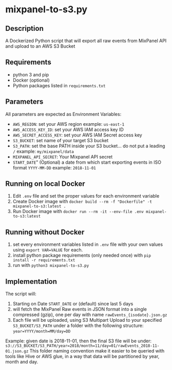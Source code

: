 # mixpanel-to-s3.py

## Description
A Dockerized Python script that will export all raw events from MixPanel API and upload to an AWS S3 Bucket

## Requirements
- python 3 and pip 
- Docker (optional)
- Python packages listed in `requirements.txt`

## Parameters
All parameters are expected as Environment Variables:
- `AWS_REGION`: set your AWS region example: `us-east-1`
- `AWS_ACCESS_KEY_ID`: set your AWS IAM access key ID
- `AWS_SECRET_ACCESS_KEY`: set your AWS IAM Secret access key
- `S3_BUCKET`: set name of your target S3 bucket
- `S3_PATH`: set the base PATH inside your S3 bucket... do not put a leading `/` example: `my/mixpanel/data`
- `MIXPANEL_API_SECRET`: Your Mixpanel API secret
- `START_DATE`" (Optional) a date from which start exporting events in ISO format `YYYY-MM-DD` example: `2018-11-01`

## Running on local Docker
1. Edit `.env` file and set the proper values for each environment variable
2. Create Docker image with `docker build --rm -f "Dockerfile" -t mixpanel-to-s3:latest .`
3. Run Docker image with `docker run --rm -it --env-file .env mixpanel-to-s3:latest`

## Running without Docker
1. set every environment variables listed in `.env` file with your own values using `export VAR=VALUE` for each.
2. install python package requirements (only needed once) with `pip install -r requirements.txt`
3. run with `python3 mixpanel-to-s3.py`

## Implementation
The script will:
1. Starting on Date `START_DATE` or (default) since last 5 days
2. will fetch the MixPanel Raw events in JSON format into a single compressed (gzip), one per day with name `rawEvents_{isodate}.json.gz`
3. Each file will be uploaded, using S3 Multipart Upload to your specified `S3_BUCKET/S3_PATH` under a folder with the following structure: `year=YYYY/month=MM/day=DD`

Example:
given date is 2018-11-01, then the final S3 file will be under: `s3://S3_BUCKET/S3_PATH/year=2018/month=11/day=01/rawEvents_2018-11-01.json.gz`
This folder naming convention make it easier to be queried with tools like Hive or AWS glue, in a way that data will be partitioned by year, month and day.

